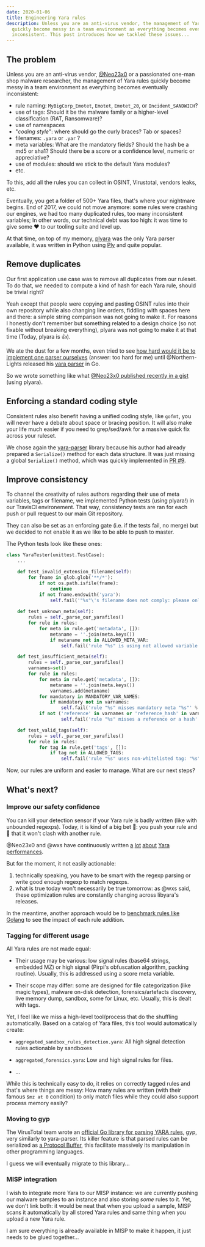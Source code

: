 ```yaml
---
date: 2020-01-06
title: Engineering Yara rules
description: Unless you are an anti-virus vendor, the management of Yara rules
  quickly become messy in a team environment as everything becomes eventually
  inconsistent. This post introduces how we tackled these issues...
---
```


## The problem

Unless you are an anti-virus vendor, [@Neo23x0](https://twitter.com/cyb3rops/)
or a passionated one-man shop malware researcher, the management of Yara rules
quickly become messy in a team environment as everything becomes eventually
inconsistent:

- rule naming: `MyBigCorp_Emotet`, `Emotet`, `Emotet_20`, or `Incident_SANDWICH`?
- use of tags: Should it be the malware family or a higher-level classification (RAT, Ransomware)?
- use of namespaces
- "*coding style*": where should go the curly braces? Tab or spaces?
- filenames: `.yara` or `.yar` ?
- meta variables: What are the mandatory fields? Should the hash be a md5 or
  sha1? Should there be a score or a confidence level, numeric or appreciative?
- use of modules: should we stick to the default Yara modules?
- etc.

To this, add all the rules you can collect in OSINT, Virustotal, vendors leaks,
etc.

Eventually, you get a folder of 500+ Yara files, that's where your nightmare
begins. End of 2017, we could not move anymore: some rules were crashing our
engines, we had too many duplicated rules, too many inconsistent variables; In
other words, our technical debt was too high: it was time to give some ❤️ to our
tooling suite and level up.

At that time, on top of my memory, [plyara](https://github.com/plyara/plyara)
was the only Yara parser available, it was written in Python using
[Ply](https://www.dabeaz.com/ply/) and quite popular.

## Remove duplicates

Our first application use case was to remove all duplicates from our ruleset. To
do that, we needed to compute a kind of hash for each Yara rule, should be
trivial right?

Yeah except that people were copying and pasting OSINT rules into their own
repository while also changing line orders, fiddling with spaces here and there:
a simple string comparison was not going to make it. For reasons I honestly don't
remember but something related to a design choice (so not fixable without
breaking everything), plyara was not going to make it at that time (Today,
plyara is 👍). 

We ate the dust for a few months, even tried to see [how hard would it be to implement one parser ourselves](https://github.com/nbareil/yaraparser-go)
(answer: too hard for me) until @Northern-Lights released his [yara parser](https://github.com/Northern-Lights/yara-parser) in Go.

So we wrote something like what [@Neo23x0 published recently in a gist](https://gist.github.com/Neo23x0/577926e34183b4cedd76aa33f6e4dfa3) (using plyara).

## Enforcing a standard coding style

Consistent rules also benefit having a unified coding style, like `gofmt`, you
will never have a debate about space or bracing position. It will also make your
life much easier if you need to grep/sed/awk for a massive quick fix across your
ruleset.

We chose again the
[yara-parser](https://github.com/Northern-Lights/yara-parser) library because
his author had already prepared a `Serialize()` method for each data
structure. It was just missing a global `Serialize()` method, which was quickly
implemented in [PR #9](https://github.com/Northern-Lights/yara-parser/pull/9).

## Improve consistency

To channel the creativity of rules authors regarding their use of meta
variables, tags or filename, we implemented Python tests (using plyara!) in
our TravisCI environement. That way, consistency tests are ran for each push or pull
request to our main Git repository.

They can also be set as an enforcing gate (i.e. if the tests fail, no merge) but
we decided to not enable it as we like to be able to push to master.

The Python tests look like these ones:

```python
class YaraTester(unittest.TestCase):
    ...

    def test_invalid_extension_filename(self):
        for fname in glob.glob('**/*'):
            if not os.path.isfile(fname):
                continue
            if not fname.endswith('yara'):
                self.fail('"%s"\'s filename does not comply: please only use .yara' % (fname))
                
    def test_unknown_meta(self):
        rules = self._parse_our_yarafiles()
        for rule in rules:
            for meta in rule.get('metadata', []):
                metaname = ''.join(meta.keys())
                if metaname not in ALLOWED_META_VAR:
                    self.fail('rule "%s" is using not allowed variable name: "%s"' % (rule['rule_name'], metaname))

    def test_insufficient_meta(self):
        rules = self._parse_our_yarafiles()
        varnames=set()
        for rule in rules:
            for meta in rule.get('metadata', []):
                metaname = ''.join(meta.keys())
                varnames.add(metaname)
            for mandatory in MANDATORY_VAR_NAMES:
                if mandatory not in varnames:
                    self.fail('rule "%s" misses mandatory meta "%s"' % (rule['rule_name'], mandatory))
            if not ('reference' in varnames or 'reference_hash' in varnames):
                    self.fail('rule "%s" misses a reference or a hash' % (rule['rule_name']))

    def test_valid_tags(self):
        rules = self._parse_our_yarafiles()
        for rule in rules:
            for tag in rule.get('tags', []):
                if tag not in ALLOWED_TAGS:
                    self.fail('rule "%s" uses non-whitelisted tag: "%s"' % (rule['rule_name'], tag))
```

Now, our rules are uniform and easier to manage. What are our next steps?

## What's next?
### Improve our safety confidence

You can kill your detection sensor if your Yara rule is badly written (like with
unbounded regexps). Today, it is kind of a big bet 🎲: you push your rule and 🤞
that it won't clash with another rule.

@Neo23x0 and @wxs have continuously written
[a](https://twitter.com/cyb3rops/status/1194330847844950017)
[lot](https://twitter.com/wxs/status/1179840939440906240)
[about](https://twitter.com/wxs/status/1082379340493582342)
[Yara performances](https://gist.github.com/Neo23x0/e3d4e316d7441d9143c7).

But for the moment, it not easily actionable:

1. technically speaking, you have to be smart with the regexp parsing or write
   good enough regexp to match regexps.
1. what is true today won't necessarily be true tomorrow: as @wxs said, these 
   optimization rules are constantly changing across libyara's releases.

In the meantime, another approach would be to [benchmark rules like Golang](https://golang.org/pkg/testing/#hdr-Benchmarks)
to see the impact of each rule addition.

### Tagging for different usage

All Yara rules are not made equal:

- Their usage may be various: low signal rules (base64 strings, embedded MZ) or
  high signal (Pirpi's obfuscation algorithm, packing routine). Usually, this is
  addressed using a score meta variable.

- Their scope may differ: some are designed for file categorization (like magic
  types), malware on-disk detection, forensics/artefacts discovery, live memory
  dump, sandbox, some for Linux, etc. Usually, this is dealt with tags.

Yet, I feel like we miss a high-level tool/process that do the shuffling
automatically. Based on a catalog of Yara files, this tool would automatically
create:

- `aggregated_sandbox_rules_detection.yara`: All high signal detection rules
  actionable by sandboxes

- `aggregated_forensics.yara`: Low and high signal rules for files.

- ...

While this is technically easy to do, it relies on correctly tagged rules and
that's where things are messy: How many rules are written (with their famous
`$mz at 0` condition) to only match files while they could also support process
memory easily?

### Moving to gyp

The VirusTotal team wrote an [official Go library for parsing YARA
rules](https://github.com/VirusTotal/gyp/), gyp, very
similarly to yara-parser. Its killer feature is that parsed rules can be
serialized as [a Protocol Buffer](https://github.com/VirusTotal/gyp/blob/master/pb/yara.proto), this
facilitate massively its manipulation in other programming languages.

I guess we will eventually migrate to this library...

### MISP integration

I wish to integrate more Yara to our MISP instance: we are currently pushing our
malware samples to an instance and also storing *some* rules to it. Yet, we
don't link both: it would be neat that when you upload a sample, MISP scans it
automatically by all stored Yara rules and same thing when you upload a new Yara
rule.

I am sure everything is already available in MISP to make it happen, it just
needs to be glued together...

